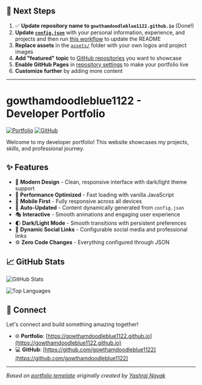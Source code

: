 ## 🚀 Next Steps

1. ✅ **Update repository name to `gowthamdoodleblue1122.github.io`** (Done!)
2. **Update [`config.json`](https://github.com/gowthamdoodleblue1122/gowthamdoodleblue1122.github.io/blob/main/config.json)** with your personal information, experience, and projects and then run [this workflow](https://github.com/gowthamdoodleblue1122/gowthamdoodleblue1122.github.io/actions/workflows/update-readme.yml) to update the README
3. **Replace assets** in the [`assets/`](https://github.com/gowthamdoodleblue1122/gowthamdoodleblue1122.github.io/tree/main/assets/) folder with your own logos and project images
4. **Add "featured" topic** to [GitHub repositories](https://github.com/gowthamdoodleblue1122?tab=repositories) you want to showcase
5. **Enable GitHub Pages** in [repository settings](https://github.com/gowthamdoodleblue1122/gowthamdoodleblue1122.github.io/settings/pages) to make your portfolio live
6. **Customize further** by adding more content

---

# gowthamdoodleblue1122 - Developer Portfolio

<div align="left">
  
[![Portfolio](https://img.shields.io/badge/🌐_Visit_Portfolio-Live-brightgreen?style=for-the-badge)](https://gowthamdoodleblue1122.github.io)
[![GitHub](https://img.shields.io/badge/GitHub-Profile-181717?style=for-the-badge&logo=github)](https://github.com/gowthamdoodleblue1122)

</div>

Welcome to my developer portfolio! This website showcases my projects, skills, and professional journey.

## ✨ Features

- 🎨 **Modern Design** - Clean, responsive interface with dark/light theme support
- 🚀 **Performance Optimized** - Fast loading with vanilla JavaScript
- 📱 **Mobile First** - Fully responsive across all devices
- 🔄 **Auto-Updated** - Content dynamically generated from `config.json`
- 🎭 **Interactive** - Smooth animations and engaging user experience
- 🌓 **Dark/Light Mode** - Smooth transitions with persistent preferences
- 🔗 **Dynamic Social Links** - Configurable social media and professional links
- ⚙️ **Zero Code Changes** - Everything configured through JSON

## 📈 GitHub Stats

<div align="left">

![GitHub Stats](https://github-readme-stats.vercel.app/api?username=gowthamdoodleblue1122&theme=dark&hide_border=true&include_all_commits=true&count_private=true)

![Top Languages](https://github-readme-stats.vercel.app/api/top-langs/?username=gowthamdoodleblue1122&theme=dark&hide_border=true&include_all_commits=true&count_private=true&layout=compact)

</div>

## 🤝 Connect

Let's connect and build something amazing together!

- 🌐 **Portfolio**: [https://gowthamdoodleblue1122.github.io](https://gowthamdoodleblue1122.github.io)
- 💻 **GitHub**: [https://github.com/gowthamdoodleblue1122](https://github.com/gowthamdoodleblue1122)

---

*Based on [portfolio template](https://github.com/yashrajnayak/developer-portfolio) originally created by [Yashraj Nayak](https://github.com/yashrajnayak)*